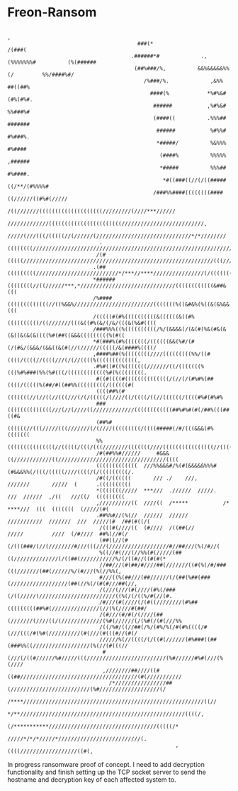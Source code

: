 # Freon-Ransom 
                                                                                                ,                                               
                                             ###(*                                       /(###(                                              
                                           .######*#             .,(%%%%%%%#          (%(######                                              
                                            (##%###/%,          &&%&&&&&%%(/         %%/####%#/                                              
                                               /%###/%.             ,&%%            ##((##%                                                  
                                                 ####(%            *%#%&#          (#%(#%#.                                                  
                                                  ######           ,%#%&#          %%###%#                                                   
                                                  (####((          .%%%##         #######                                                    
                                                   ######           %#%%#         #%###%.                                                    
                                                   *#####/          %&%%%         #%####                                                     
                                                    (####%          %%%%%        ,######                                                     
                                                    *#####          %%%##        #%####.                                                     
                                                     *#((###((//(/((#####((/**/(#%%%%#                                                       
                                                  /###%%####((((((((####((//////((#%#(/////                                                 
                                            /((///////((((((((((((((((((((/////////(////***//////                                           
                                       /////////////(((((((((((((((((((((((//////////////////////////,                                      
                                    /////(///(((/(((((//(//////(//////////////////////////////*/*////////                                   
                                 .((((((((/////////////////////////////////////////////////////////////////*                                
                                /(#(((((////////////////////////////////////////////////////////////(((//////                               
                               .(##(((((((((//////////////////////////*/***//****////////////////(/((((((((((*                              
                               *######((((((((//((//////***,*//////////////////////////////((((((((((((&##&(((                              
                               /%####(((((((((((((//((%&&%/////////////////////////(((((((%((&#&%(%((&(&%&&(((                              
                               /(((((#(#%((((((((((&((((((&((#%((((((((((/((///////(((&((#%(&/(/&/(((&(%&#((((                              
                               /###%%%((%((((((((((/%/(&&&&(/(&(#(%&(#&(&(&((&(&(&((((%#(##((&&&(((((((((%(#((                              
                               *#(###%(#%(((((((/((((((&&(%#/(#(/(#&/(&&&/(&&((&(#(//(//////(((((/&(####%((((/                              
                               ,####%##(%((((((((////(((((((((%%/((#((((/((((//((((///(/(//((((%(((((((((((((,                              
                               .#%#((#((%(((((((///////((/(((((((%(((%#%###(%%(%#(((/((((((((((((%#(%((((((((.                              
                                #((#((((#((((((((((((((/(//(/(#%#%(##((((/(((((%(##/#((##%%(((((((((/((((((#(                               
                                ((((##%(#(((((((//(//((//(((///(/(/(((((/(////((/((((/((//((((((/((((#%#(#%#%                               
                                ###((((((((((((((///(//(////((/////////////((((((((((((##%#%#(#(/##%(((##((#&                               
                                (##%#((((((//(((/////(((///////(/(////(((((((((/((((#####(/#/(((&&&(#%(((((((                               
                                %%(((((((((((((((//(((((/(((/(((////////(((((((////((((((((((((((((//((((((((                               
                                /#(##%%#//////     #&&&((////////////((//////////////////////////////////((((                               
                                (((((((((((((  ///%%&&&#/%(#(&&&&&%%%#(#&&&%%(/(((/(((((////((((/(/(((((((((/.                              
                                /#((/((((((       /// ./    ///,      ///////       /////  (      .((((((((((                               
                                *(((((((/////  ***///  .//////  /////.  ///  //////  ,/((   ///((/  (((((((((                               
                                ,//////////((  ////((  /*****           /*   ****///  (((  (((((((  (/////(#(                               
                                .##%%#//(%(//  //////  //////   ///////////  ///////  ///  /////(#  /##(#((/(                               
                                 /(((#(////((  (#////  /((##(//        /////         ////  (/#////  ##%(//#(/                               
                                 (##((//(#(/(((###/(//(////////#///(((///(///////////////////#//##///(%(/#//(                               
                                 %((//#(///(//%%(#(/////(##((//////////////(/((##(///////////%/(/((#//((#(#(*                               
                                 //##///(#(##/#////##(///////((#(%(/#/###(((///////(##(//////%/(#///(%(//%%(,                               
                                 #///((%(##///(##//////(/(##(%##(###(//////////////////(##(//%(/(#(#///##(//,                               
                                 /(///(///(#(////(#%(/###(/((/////(////////////////////////((%(/(/((%/#(//(#.                               
                                 /#///(#(////(/(#((////////(#%##(((((((((##%#(///////////////(//(%(////#(##/                                
                                 /(#///(#/#(/(////(##(///////(////((/(/////////////(%#(//////(/(%#(/(#(///%%                                
                                 /((/%#/((//##(/%/(#%/%(/#(#%((((/#(///(((/#(%#(//////////(#(///(#(((#//(#(/                                
                                 //////%(//((((/(/((#(//////(#%###((##(###%%((//////////////////(%(//(#(((//                                
                                  #(///(/((#//////%#/////(((/////////////////////////(%#//////#%#(///(%(////                                
                                  ,////////##////((#((##/////////////////////////////////////(#(///////////                                 
                                    /*////////////////##(/////////////////////////(%#///////////////////(/                                  
                                      /****/////////////////////////////////////////////////////////((//                                    
                                        */**////////////////////////////////////////////////////((((/,                                      
                                            (/***********//////////////////////////////////(((((/*                                          
                                                 /////*/*/*/////*//////////////////////////(.                                               
                                                         ,((((//////////////////((#(,                                                       


In progress ransomware proof of concept.
I need to add decryption functionality and finish setting up the TCP socket server to send the hostname and decryption key of each affected system to.
